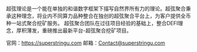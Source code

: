 超弦理论是一个能在单独的和谐数字框架下描写自然界所有力的理论。超弦聚合秉承这种理念，将业内不同算力品种整合在独创的超弦聚合平台上，为客户提供全币种一站式聚合挖矿服务。 超弦聚合团队在过往项目经验的基础上，整合DEFI理念，厚积薄发，重磅推出最新平台-超弦聚合挖矿项目。

官网：https://superstringu.com
邮箱：Contact@superstringu.com
